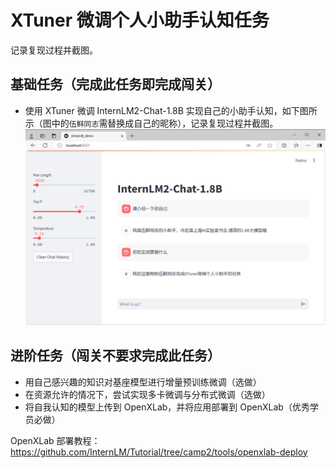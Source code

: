 # XTuner 微调个人小助手认知任务

记录复现过程并截图。

## 基础任务（完成此任务即完成闯关）

- 使用 XTuner 微调 InternLM2-Chat-1.8B 实现自己的小助手认知，如下图所示（图中的`伍鲜同志`需替换成自己的昵称），记录复现过程并截图。
![](https://raw.githubusercontent.com/wux-labs/ImageHosting/main/XTuner/image-12.png)

## 进阶任务（闯关不要求完成此任务）

- 用自己感兴趣的知识对基座模型进行增量预训练微调（选做）
- 在资源允许的情况下，尝试实现多卡微调与分布式微调（选做）
- 将自我认知的模型上传到 OpenXLab，并将应用部署到 OpenXLab（优秀学员必做）

OpenXLab 部署教程：https://github.com/InternLM/Tutorial/tree/camp2/tools/openxlab-deploy

